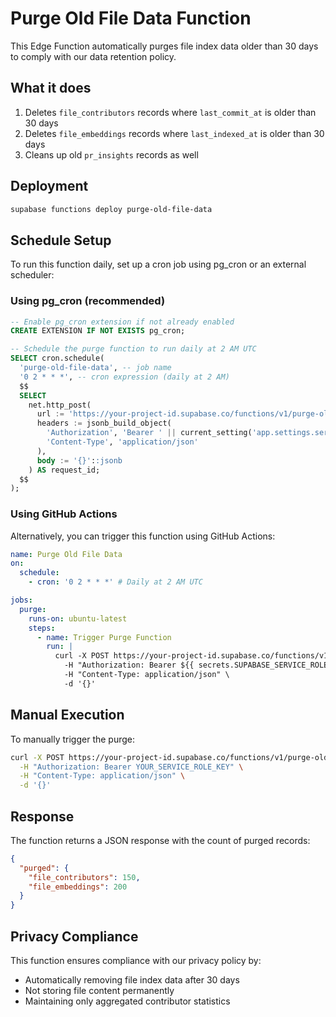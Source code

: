 # Purge Old File Data Function

This Edge Function automatically purges file index data older than 30 days to comply with our data retention policy.

## What it does

1. Deletes `file_contributors` records where `last_commit_at` is older than 30 days
2. Deletes `file_embeddings` records where `last_indexed_at` is older than 30 days
3. Cleans up old `pr_insights` records as well

## Deployment

```bash
supabase functions deploy purge-old-file-data
```

## Schedule Setup

To run this function daily, set up a cron job using pg_cron or an external scheduler:

### Using pg_cron (recommended)

```sql
-- Enable pg_cron extension if not already enabled
CREATE EXTENSION IF NOT EXISTS pg_cron;

-- Schedule the purge function to run daily at 2 AM UTC
SELECT cron.schedule(
  'purge-old-file-data', -- job name
  '0 2 * * *', -- cron expression (daily at 2 AM)
  $$
  SELECT
    net.http_post(
      url := 'https://your-project-id.supabase.co/functions/v1/purge-old-file-data',
      headers := jsonb_build_object(
        'Authorization', 'Bearer ' || current_setting('app.settings.service_role_key'),
        'Content-Type', 'application/json'
      ),
      body := '{}'::jsonb
    ) AS request_id;
  $$
);
```

### Using GitHub Actions

Alternatively, you can trigger this function using GitHub Actions:

```yaml
name: Purge Old File Data
on:
  schedule:
    - cron: '0 2 * * *' # Daily at 2 AM UTC

jobs:
  purge:
    runs-on: ubuntu-latest
    steps:
      - name: Trigger Purge Function
        run: |
          curl -X POST https://your-project-id.supabase.co/functions/v1/purge-old-file-data \
            -H "Authorization: Bearer ${{ secrets.SUPABASE_SERVICE_ROLE_KEY }}" \
            -H "Content-Type: application/json" \
            -d '{}'
```

## Manual Execution

To manually trigger the purge:

```bash
curl -X POST https://your-project-id.supabase.co/functions/v1/purge-old-file-data \
  -H "Authorization: Bearer YOUR_SERVICE_ROLE_KEY" \
  -H "Content-Type: application/json" \
  -d '{}'
```

## Response

The function returns a JSON response with the count of purged records:

```json
{
  "purged": {
    "file_contributors": 150,
    "file_embeddings": 200
  }
}
```

## Privacy Compliance

This function ensures compliance with our privacy policy by:
- Automatically removing file index data after 30 days
- Not storing file content permanently
- Maintaining only aggregated contributor statistics